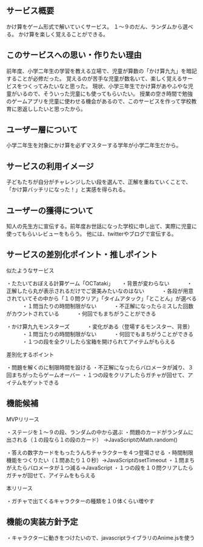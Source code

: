 ## サービス概要
かけ算をゲーム形式で解いていくサービス。
１〜９のだん、ランダムから選べる。
かけ算を楽しく覚えることができる。

## このサービスへの思い・作りたい理由
前年度、小学二年生の学習を教える立場で、児童が算数の「かけ算九九」を暗記することが必修だった。
覚えるのが苦手な児童が数名いて、楽しく覚えるサービスをつくってみたいなと思った。
現状、小学三年生でかけ算があやふやな児童がいるので、そういった児童にも使ってもらいたい。
授業の空き時間で勉強のゲームアプリを児童に使わせる機会があるので、このサービスを作って学校教育に恩返ししたいと思ったから。

## ユーザー層について
小学二年生を対象にかけ算を必ずマスターする学年が小学二年生だから。

## サービスの利用イメージ
子どもたちが自分がチャレンジしたい段を選んで、正解を重ねていくことで、「かけ算バッチリになった！」と実感を得られる。

## ユーザーの獲得について
知人の先生方に宣伝する。前年度お世話になった学校に申し出て、実際に児童に使ってもらいレビューをもらう。
他には、twitterやブログで宣伝する。

## サービスの差別化ポイント・推しポイント
似たようなサービス

・たたいておぼえる計算ゲーム「OCTataki」
　 ・背景が変わらない
　　　・正解したら丸が表示されるだけでご褒美みたいなのはない
　　　・各段が用意されていてその中から「１０問クリア」「タイムアタック」「とことん」が選べる
　　　・１問当たりの時間制限がない
　　　・不正解になったらミスした回数がカウントされている
　　　・何回でもまちがうことができる


・かけ算九九モンスターズ
　　　・変化がある（登場するモンスター、背景）
　　　・１問当たりの時間制限がない
　　　・何回でもまちがうことができる
　　　・１つの段を全クリしたら宝箱を開けられてアイテムがもらえる

差別化するポイント

・問題を解くのに制限時間を設ける
・不正解になったらバロメータが減り、３回まちがったらゲームオーバー
・１つの段をクリアしたらガチャが回せて、アイテムをゲットできる

## 機能候補
MVPリリース

・ステージを１〜９の段、ランダムの中から選ぶ
・問題のカードがランダムに出される（１の段なら１の段のカード）
 →JavaScriptのMath.random()

・答えの数字カードをもったうんちチャラクターを４つ登場させる
・時間制限機能をつくりたい（１問あたり１０秒）→JavaScriptのsetTimeout
・１問まちがえたらバロメータが１つ減る→JavaScript
・１つの段を１０問クリアしたらガチャが回せて、アイテムをもらえる

本リリース

・ガチャで出てくるキャラクターの種類を１０体くらい増やす

## 機能の実装方針予定
・キャラクターに動きをつけたいので、javascriptライブラリのAnime.jsを使う
